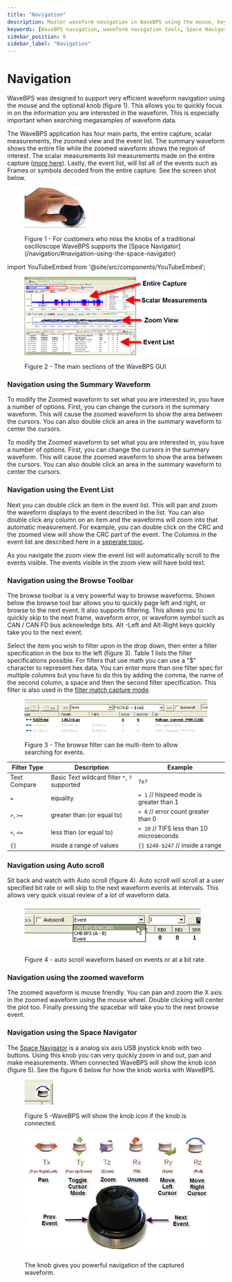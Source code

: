 ```yaml
---
title: "Navigation"
description: Master waveform navigation in WaveBPS using the mouse, keyboard, Space Navigator, event list, and advanced filters to analyze large waveform datasets efficiently.
keywords: [WaveBPS navigation, waveform navigation tools, Space Navigator oscilloscope, browse toolbar WaveBPS, event list navigation, waveform filter search, serial data waveform viewer, picoscope waveform navigation, waveform zoom and pan, filter match waveform analysis, auto scroll waveform, waveform event highlighting, protocol decode navigation, CAN FD frame navigation, WaveBPS GUI features]
sidebar_position: 6
sidebar_label: "Navigation"
---
```


# Navigation

WaveBPS was designed to support very efficient waveform navigation using the mouse and the optional knob (figure 1). This allows you to quickly focus in on the information you are interested in the waveform. This is especially important when searching megasamples of waveform data.

The WaveBPS application has four main parts, the entire capture, scalar measurements, the zoomed view and the event list. The summary waveform shows the entire file while the zoomed waveform shows the region of interest. The scalar measurements list measurements made on the entire capture ([more here](/scalar-measurement-list)). Lastly, the event list, will list all of the events such as Frames or symbols decoded from the entire capture. See the screen shot below.

<div class="text--center">

<figure>

![image-7](./assets/image-7.png "image-7")
<figcaption>Figure 1 - For customers who miss the knobs of a traditional oscilloscope WaveBPS supports the [Space Navigator](/navigation/#navigation-using-the-space-navigator)</figcaption>
</figure>
</div>

import YouTubeEmbed from '@site/src/components/YouTubeEmbed';

<YouTubeEmbed videoId="DnAYCjFp474" caption="Navigation Video" />

<div class="text--center">

<figure>

![image-42](./assets/image-42.png "image-42")
<figcaption>Figure 2 - The main sections of the WaveBPS GUI</figcaption>
</figure>
</div>

### Navigation using the Summary Waveform

To modify the Zoomed waveform to set what you are interested in, you have a number of options. First, you can change the cursors in the summary waveform. This will cause the zoomed waveform to show the area between the cursors. You can also double click an area in the summary waveform to center the cursors.

To modify the Zoomed waveform to set what you are interested in, you have a number of options. First, you can change the cursors in the summary waveform. This will cause the zoomed waveform to show the area between the cursors. You can also double click an area in the summary waveform to center the cursors.

### Navigation using the Event List

Next you can double click an item in the event list. This will pan and zoom the waveform displays to the event described in the list. You can also double click any column on an item and the waveforms will zoom into that automatic measurement. For example, you can double click on the CRC and the zoomed view will show the CRC part of the event. The Columns in the event list are described here in a [seperate topic](/event-list-columns).

As you navigate the zoom view the event list will automatically scroll to the events visible. The events visible in the zoom view will have bold text.

### Navigation using the Browse Toolbar

The browse toolbar is a very powerful way to browse waveforms. Shown below the browse tool bar allows you to quickly page left and right, or browse to the next event. It also supports filtering. This allows you to quickly skip to the next frame, waveform error, or waveform symbol such as CAN / CAN FD bus acknowledge bits. Alt -Left and Alt-Right keys quickly take you to the next event.

Select the item you wish to filter upon in the drop down, then enter a filter specification in the box to the left (figure 3). Table 1 lists the filter specifications possible. For filters that use math you can use a "$" character to represent hex data. You can enter more than one filter spec for multiple columns but you have to do this by adding the comma, the name of the second column, a space and then the second filter specification. This filter is also used in the [filter match capture mode](/live-capture-with-wavebps).

<div class="text--center">

<figure>

![image-55](./assets/image-55.png "image-55")
<figcaption>Figure 3 - The browse filter can be multi-item to allow searching for events.</figcaption>
</figure>
</div>

| Filter Type  | Description                               | Example                                     |
| ------------ | ----------------------------------------- | ------------------------------------------- |
| Text Compare | Basic Text wildcard filter `*`, `?` supported | `7e?`                                   |
| `=`          | equality                                  | `= 1` // hispeed mode is greater than 1     |
| `>`, `>=`    | greater than (or equal to)                | `> 0` // error count greater than 0         |
| `<`, `<=`    | less than (or equal to)                   | `< 10` // TIFS less than 10 microseconds    |
| `{}`         | inside a range of values                  | `{}` `$240-$247` // inside a range          |


### Navigation using Auto scroll

Sit back and watch with Auto scroll (figure 4). Auto scroll will scroll at a user specified bit rate or will skip to the next waveform events at intervals. This allows very quick visual review of a lot of waveform data.

<div class="text--center">

<figure>

![image-26](./assets/image-26.png "image-26")
<figcaption>Figure 4 - auto scroll waveform based on events or at a bit rate.</figcaption>
</figure>
</div>

### Navigation using the zoomed waveform

The zoomed waveform is mouse friendly. You can pan and zoom the X axis in the zoomed waveform using the mouse wheel. Double clicking will center the plot too. Finally pressing the spacebar will take you to the next browse event.

### Navigation using the Space Navigator

The [Space Navigator](https://3dconnexion.com/3dmouse/spacenavigator.php) is a analog six axis USB joystick knob with two buttons. Using this knob you can very quickly zoom in and out, pan and make measurements. When connected WaveBPS will show the knob icon (figure 5). See the figure 6 below for how the knob works with WaveBPS.

<div class="text--center">

<figure>

![image-16](./assets/image-16.png "image-16")
<figcaption>Figure 5 -WaveBPS will show the knob icon if the knob is connected.</figcaption>
</figure>
</div>

<div class="text--center">

<figure>

![image-25](./assets/image-25.png "image-25")
<figcaption>The knob gives you powerful navigation of the captured waveform.</figcaption>
</figure>
</div>